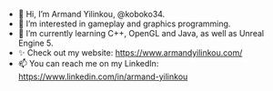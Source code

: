 - 👋 Hi, I’m Armand Yilinkou, @koboko34.
- 👀 I’m interested in gameplay and graphics programming.
- 🌱 I’m currently learning C++, OpenGL and Java, as well as Unreal Engine 5.
- ✨ Check out my website: https://www.armandyilinkou.com/
- 📫 You can reach me on my LinkedIn: https://www.linkedin.com/in/armand-yilinkou

<!---
koboko34/koboko34 is a ✨ special ✨ repository because its `README.md` (this file) appears on your GitHub profile.
You can click the Preview link to take a look at your changes.
--->
